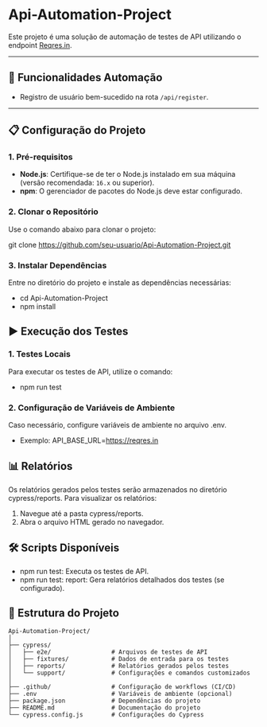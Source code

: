 # Api-Automation-Project
Este projeto é uma solução de automação de testes de API utilizando o endpoint [Reqres.in](https://reqres.in).

---

## 🚀 Funcionalidades Automação

- Registro de usuário bem-sucedido na rota `/api/register`.

---

## 📋 Configuração do Projeto

### **1. Pré-requisitos**
- **Node.js**: Certifique-se de ter o Node.js instalado em sua máquina (versão recomendada: `16.x` ou superior).
- **npm**: O gerenciador de pacotes do Node.js deve estar configurado.

### **2. Clonar o Repositório**
Use o comando abaixo para clonar o projeto:

git clone https://github.com/seu-usuario/Api-Automation-Project.git


### **3. Instalar Dependências**
Entre no diretório do projeto e instale as dependências necessárias:
- cd Api-Automation-Project
- npm install



## ▶️ Execução dos Testes
### **1. Testes Locais**
Para executar os testes de API, utilize o comando:
- npm run test

### **2. Configuração de Variáveis de Ambiente**
Caso necessário, configure variáveis de ambiente no arquivo .env. 
- Exemplo:
API_BASE_URL=https://reqres.in

## 📊 Relatórios
Os relatórios gerados pelos testes serão armazenados no diretório cypress/reports.
Para visualizar os relatórios:
1. Navegue até a pasta cypress/reports.
2. Abra o arquivo HTML gerado no navegador.

## 🛠️ Scripts Disponíveis
- npm run test: Executa os testes de API.
- npm run test: report: Gera relatórios detalhados dos testes (se configurado).

## 📂 Estrutura do Projeto
```plaintext
Api-Automation-Project/
│
├── cypress/
│   ├── e2e/                 # Arquivos de testes de API
│   ├── fixtures/            # Dados de entrada para os testes
│   ├── reports/             # Relatórios gerados pelos testes
│   └── support/             # Configurações e comandos customizados
│
├── .github/                 # Configuração de workflows (CI/CD)
├── .env                     # Variáveis de ambiente (opcional)
├── package.json             # Dependências do projeto
├── README.md                # Documentação do projeto
└── cypress.config.js        # Configurações do Cypress

